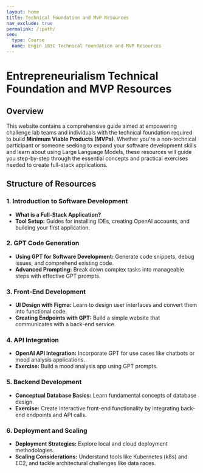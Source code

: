 ```yaml
---
layout: home
title: Technical Foundation and MVP Resources
nav_exclude: true
permalink: /:path/
seo:
  type: Course
  name: Engin 183C Technical Foundation and MVP Resources
---
```


# Entrepreneurialism Technical Foundation and MVP Resources

## Overview

This website contains a comprehensive guide aimed at empowering challenge lab teams and individuals with the technical foundation required to build **Minimum Viable Products (MVPs)**. Whether you're a non-technical participant or someone seeking to expand your software development skills and learn about using Large Language Models, these resources will guide you step-by-step through the essential concepts and practical exercises needed to create full-stack applications.

## Structure of Resources
### **1. Introduction to Software Development**
- **What is a Full-Stack Application?**
- **Tool Setup:** Guides for installing IDEs, creating OpenAI accounts, and building your first application.

### **2. GPT Code Generation**
- **Using GPT for Software Development:** Generate code snippets, debug issues, and comprehend existing code.
- **Advanced Prompting:** Break down complex tasks into manageable steps with effective GPT prompts.

### **3. Front-End Development**
- **UI Design with Figma:** Learn to design user interfaces and convert them into functional code.
- **Creating Endpoints with GPT:** Build a simple website that communicates with a back-end service.

### **4. API Integration**
- **OpenAI API Integration:** Incorporate GPT for use cases like chatbots or mood analysis applications.
- **Exercise:** Build a mood analysis app using GPT prompts.

### **5. Backend Development**
- **Conceptual Database Basics:** Learn fundamental concepts of database design.
- **Exercise:** Create interactive front-end functionality by integrating back-end endpoints and API calls.

### **6. Deployment and Scaling**
- **Deployment Strategies:** Explore local and cloud deployment methodologies.
- **Scaling Considerations:** Understand tools like Kubernetes (k8s) and EC2, and tackle architectural challenges like data races.
